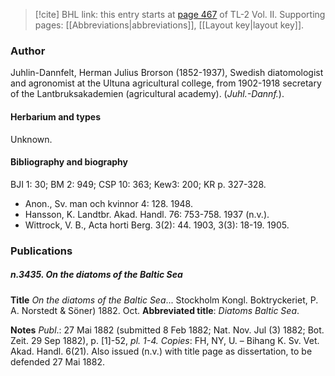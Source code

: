 > [!cite] BHL link: this entry starts at [page 467](https://www.biodiversitylibrary.org/item/103253#page/493/mode/1up) of TL-2 Vol. II.
> Supporting pages: [[Abbreviations|abbreviations]], [[Layout key|layout key]].

### Author

Juhlin-Dannfelt, Herman Julius Brorson (1852-1937), Swedish diatomologist and agronomist at the Ultuna agricultural college, from 1902-1918 secretary of the Lantbruksakademien (agricultural academy). (*Juhl.-Dannf.*).

#### Herbarium and types

Unknown.

#### Bibliography and biography

BJI 1: 30; BM 2: 949; CSP 10: 363; Kew3: 200; KR p. 327-328.
- Anon., Sv. man och kvinnor 4: 128. 1948.
- Hansson, K. Landtbr. Akad. Handl. 76: 753-758. 1937 (n.v.).
- Wittrock, V. B., Acta horti Berg. 3(2): 44. 1903, 3(3): 18-19. 1905.

### Publications

##### n.3435. On the diatoms of the Baltic Sea

**Title**
*On the diatoms of the Baltic Sea*... Stockholm Kongl. Boktryckeriet, P. A. Norstedt & Söner) 1882. Oct.
**Abbreviated title**: *Diatoms Baltic Sea*.

**Notes**
*Publ*.: 27 Mai 1882 (submitted 8 Feb 1882; Nat. Nov. Jul (3) 1882; Bot. Zeit. 29 Sep 1882), p. \[1\]-52, *pl. 1-4. Copies*: FH, NY, U. – Bihang K. Sv. Vet. Akad. Handl. 6(21). Also issued (n.v.) with title page as dissertation, to be defended 27 Mai 1882.

